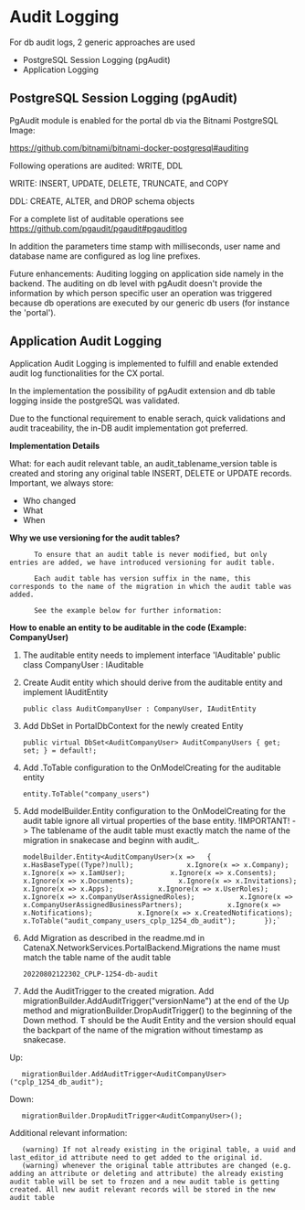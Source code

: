 # Audit Logging

For db audit logs, 2 generic approaches are used

 * PostgreSQL Session Logging (pgAudit)
 * Application Logging

 ## PostgreSQL Session Logging (pgAudit)

PgAudit module is enabled for the portal db via the Bitnami PostgreSQL Image:

https://github.com/bitnami/bitnami-docker-postgresql#auditing



Following operations are audited: WRITE, DDL

WRITE: INSERT, UPDATE, DELETE, TRUNCATE, and COPY

DDL: CREATE, ALTER, and DROP schema objects

For a complete list of auditable operations see https://github.com/pgaudit/pgaudit#pgauditlog



In addition the parameters time stamp with milliseconds, user name and database name are configured as log line prefixes.



Future enhancements: Auditing logging on application side namely in the backend. The auditing on db level with pgAudit doesn't provide the information by which person specific user an operation was triggered because db operations are executed by our generic db users (for instance the 'portal').

 ## Application Audit Logging

Application Audit Logging is implemented  to fulfill and enable extended audit log functionalities for the CX portal.

In the implementation the possibility of pgAudit extension and db table logging inside the postgreSQL was validated.

Due to the functional requirement to enable serach, quick validations and audit traceability, the in-DB audit implementation got preferred.



<strong>Implementation Details</strong>

What: for each audit relevant table, an audit_tablename_version table is created and storing any original table INSERT, DELETE or UPDATE records. Important, we always store:

- Who changed
- What
- When

<strong> Why we use versioning for the audit tables?</strong>

          To ensure that an audit table is never modified, but only entries are added, we have introduced versioning for audit table.

          Each audit table has version suffix in the name, this corresponds to the name of the migration in which the audit table was added.

          See the example below for further information:



<strong> How to enable an entity to be auditable in the code (Example: CompanyUser)</strong>

1. The auditable entity needs to implement interface 'IAuditable'
       public class CompanyUser : IAuditable

2. Create Audit entity which should derive from the auditable entity and implement IAuditEntity

       public class AuditCompanyUser : CompanyUser, IAuditEntity

3. Add DbSet in PortalDbContext for the newly created Entity

       public virtual DbSet<AuditCompanyUser> AuditCompanyUsers { get; set; } = default!;

4. Add .ToTable configuration to the OnModelCreating for the auditable entity

       entity.ToTable("company_users")

5. Add modelBuilder.Entity configuration to the OnModelCreating for the audit table ignore all virtual properties of the base entity. !IMPORTANT! -> The tablename of the audit table must exactly match the name of the migration in snakecase and beginn with audit_.

       modelBuilder.Entity<AuditCompanyUser>(x =>   {          x.HasBaseType((Type?)null);             x.Ignore(x => x.Company);           x.Ignore(x => x.IamUser);           x.Ignore(x => x.Consents);           x.Ignore(x => x.Documents);           x.Ignore(x => x.Invitations);           x.Ignore(x => x.Apps);           x.Ignore(x => x.UserRoles);           x.Ignore(x => x.CompanyUserAssignedRoles);           x.Ignore(x => x.CompanyUserAssignedBusinessPartners);           x.Ignore(x => x.Notifications);           x.Ignore(x => x.CreatedNotifications);             x.ToTable("audit_company_users_cplp_1254_db_audit");       });`

6. Add Migration as described in the readme.md in CatenaX.NetworkServices.PortalBackend.Migrations the name must match the table name of the audit table

       20220802122302_CPLP-1254-db-audit

7. Add the AuditTrigger to the created migration. Add migrationBuilder.AddAuditTrigger<T>("versionName") at the end of the Up method and migrationBuilder.DropAuditTrigger<T>() to the beginning of the Down method. T should be the Audit Entity and the version should equal the backpart of the name of the migration without timestamp as snakecase.


Up:

       migrationBuilder.AddAuditTrigger<AuditCompanyUser>("cplp_1254_db_audit");

Down:

       migrationBuilder.DropAuditTrigger<AuditCompanyUser>();





Additional relevant information:

       (warning) If not already existing in the original table, a uuid and last_editor_id attribute need to get added to the original id.
       (warning) whenever the original table attributes are changed (e.g. adding an attribute or deleting and attribute) the already existing audit table will be set to frozen and a new audit table is getting created. All new audit relevant records will be stored in the new audit table
